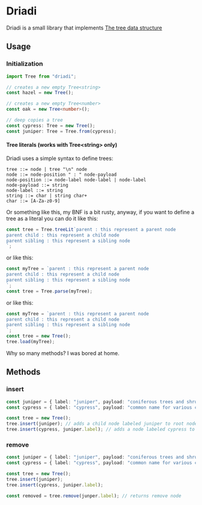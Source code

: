 # Driadi

Driadi is a small library that implements [The tree data structure](https://en.wikipedia.org/wiki/Tree_(data_structure))

## Usage
### Initialization
```ts
import Tree from "driadi";

// creates a new empty Tree<string>
const hazel = new Tree();

// creates a new empty Tree<number>
const oak = new Tree<number>();

// deep copies a tree
const cypress: Tree = new Tree();
const juniper: Tree = Tree.from(cypress);
```
#### Tree literals (works with Tree\<string\> only)
Driadi uses a simple syntax to define trees:
```antlr
tree ::= node | tree "\n" node
node ::= node-position " : " node-payload
node-position ::= node-label node-label | node-label
node-payload ::= string
node-label ::= string
string ::= char | string char+
char ::= [A-Za-z0-9]
```
Or something like this, my BNF is a bit rusty, anyway, if you want to define a tree as a literal you can do it like this:
```typescript
const tree = Tree.treeLit`parent : this represent a parent node
parent child : this represent a child node
parent sibling : this represent a sibling node
`;
```
or like this:
```typescript
const myTree = `parent : this represent a parent node
parent child : this represent a child node
parent sibling : this represent a sibling node
`;
const tree = Tree.parse(myTree);
```
or like this:
```typescript
const myTree = `parent : this represent a parent node
parent child : this represent a child node
parent sibling : this represent a sibling node
`;
const tree = new Tree();
tree.load(myTree);
```

Why so many methods? I was bored at home.
## Methods

### insert
```typescript
const juniper = { label: "juniper", payload: "coniferous trees and shrubs in the genus Juniperus" };
const cypress = { label: "cypress", payload: "common name for various coniferous trees or shrubs" };

const tree = new Tree();
tree.insert(juniper); // adds a child node labeled juniper to root node
tree.insert(cypress, juniper.label); // adds a node labeled cypress to juniper node
```

### remove
```typescript
const juniper = { label: "juniper", payload: "coniferous trees and shrubs in the genus Juniperus" };
const cypress = { label: "cypress", payload: "common name for various coniferous trees or shrubs" };

const tree = new Tree();
tree.insert(juniper);
tree.insert(cypress, juniper.label);

const removed = tree.remove(junper.label); // returns remove node
```
